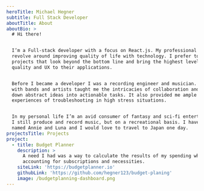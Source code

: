 ```yaml
---
heroTitle: Michael Hegner
subtitle: Full Stack Developer
aboutTitle: About
aboutBio: >
  # Hi there!


  I’m a Full-stack developer with a focus on React.js. My professional interests
  revolve around improving quality of life with technology. I prefer to work on
  projects that look beyond the bottom line and bring the highest level of
  quality and UX to their applications.


  Before I became a developer I was a recording engineer and musician. Working
  with bands and artists taught me the intricacies of collaboration and breaking
  down abstract ideas into actionable tasks. It also provided me ample
  experiences of troubleshooting in high stress situations. 


  In my personal life I’m an avid consumer of fantasy and sci-fi entertainment.
  I still produce and record music, but on a recreational basis. I have two cats
  named Annie and Luna and I would love to travel to Japan one day. 
projectsTitle: Projects
project:
  - title: Budget Planner
    description: >
      A need I had was a way to calculate the results of my spending while
      accounting for subscriptions and necessities.
    siteLink: 'https://budgetplanner.io'
    githubLink: 'https://github.com/hegner123/budget-planing'
    image: /budgetplanning-dashboard.png
---
```


